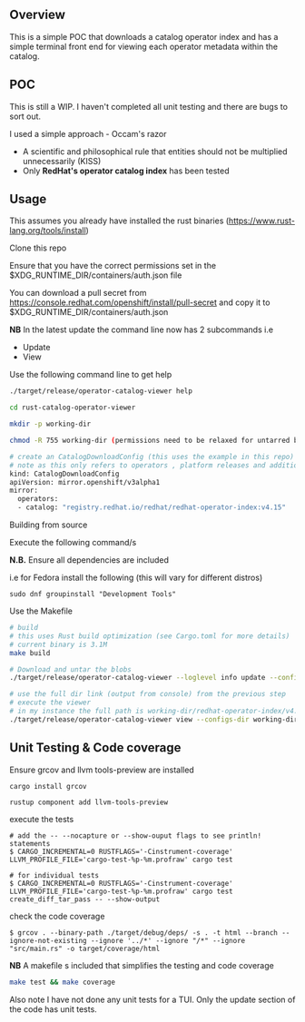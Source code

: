 ## Overview

This is a simple POC that downloads a catalog operator index and has a simple terminal front end for viewing each operator metadata within the catalog. 

## POC 

This is still a WIP. I haven't completed all unit testing and there are bugs to sort out. 

I used a simple approach - Occam's razor

- A scientific and philosophical rule that entities should not be multiplied unnecessarily (KISS)
- Only **RedHat's operator catalog index** has been tested

## Usage

This assumes you already have installed the rust binaries (https://www.rust-lang.org/tools/install)


Clone this repo

Ensure that you have the correct permissions set in the $XDG_RUNTIME_DIR/containers/auth.json file

You can download a pull secret from https://console.redhat.com/openshift/install/pull-secret and copy it to $XDG_RUNTIME_DIR/containers/auth.json

**NB** In the latest update the command line now has 2 subcommands i.e 
- Update
- View

Use the following command line to get help

```bash
./target/release/operator-catalog-viewer help
```

```bash
cd rust-catalog-operator-viewer

mkdir -p working-dir

chmod -R 755 working-dir (permissions need to be relaxed for untarred blobs)

# create an CatalogDownloadConfig (this uses the example in this repo)
# note as this only refers to operators , platform releases and additionalImages should not be included
kind: CatalogDownloadConfig
apiVersion: mirror.openshift/v3alpha1
mirror:
  operators:
  - catalog: "registry.redhat.io/redhat/redhat-operator-index:v4.15"

```
Building from source 

Execute the following command/s

**N.B.** Ensure all dependencies are included

i.e for Fedora install the following (this will vary for different distros)

```
sudo dnf groupinstall "Development Tools"
```

Use the Makefile

```bash
# build
# this uses Rust build optimization (see Cargo.toml for more details)
# current binary is 3.1M
make build

# Download and untar the blobs
./target/release/operator-catalog-viewer --loglevel info update --config-file examples/catalog-download-config.yaml --working-dir working-dir 

# use the full dir link (output from console) from the previous step 
# execute the viewer
# in my instance the full path is working-dir/redhat-operator-index/v4.15/cache/071eb5/configs/
./target/release/operator-catalog-viewer view --configs-dir working-dir/redhat-operator-index/v4.15/cache/071eb5/configs/ 

```

## Unit Testing & Code coverage

Ensure grcov and  llvm tools-preview are installed

```
cargo install grcov 

rustup component add llvm-tools-preview

```

execute the tests

```
# add the -- --nocapture or --show-ouput flags to see println! statements
$ CARGO_INCREMENTAL=0 RUSTFLAGS='-Cinstrument-coverage' LLVM_PROFILE_FILE='cargo-test-%p-%m.profraw' cargo test

# for individual tests
$ CARGO_INCREMENTAL=0 RUSTFLAGS='-Cinstrument-coverage' LLVM_PROFILE_FILE='cargo-test-%p-%m.profraw' cargo test create_diff_tar_pass -- --show-output
```

check the code coverage

```
$ grcov . --binary-path ./target/debug/deps/ -s . -t html --branch --ignore-not-existing --ignore '../*' --ignore "/*" --ignore "src/main.rs" -o target/coverage/html

```

**NB** A makefile s included that simplifies the testing and code coverage 

```bash
make test && make coverage

```

Also note I have not done any unit tests for a TUI. Only the update section of the code has unit tests.
